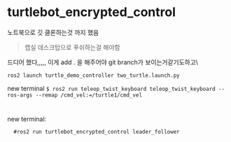 # turtlebot_encrypted_control

노트북으로 깃 클론하는것 까지 했음
> 랩실 데스크탑으로 푸쉬하는걸 해야함

드디어 했다,,,,, 이게 add . 을 해주어야 git branch가 보이는거같기도하고\

```ros2 launch turtle_demo_controller two_turtle.launch.py```

new terminal
```$ ros2 run teleop_twist_keyboard teleop_twist_keyboard --ros-args --remap /cmd_vel:=/turtle1/cmd_vel ```
# 

new terminal:

```ros2 run turtle_demo_controller leader_follower
  #ros2 run turtlebot_encrypted_control leader_follower
```
